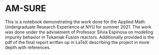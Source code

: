 # AM-SURE
This is a notebook demonstrating the work done for the Applied Math Undergraduate Research Experience at NYU for summer 2021. The work was done under the advisement of Professor Silvia Espinosa on modeling impurity behavior in Tokamak Fusion reactors. Additionally provided is the pdf of the final report written up in LaTeX describing the project in more depth with references.
